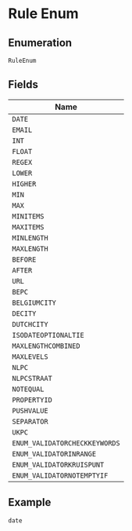 
# Rule Enum

## Enumeration

`RuleEnum`

## Fields

| Name |
|  --- |
| `DATE` |
| `EMAIL` |
| `INT` |
| `FLOAT` |
| `REGEX` |
| `LOWER` |
| `HIGHER` |
| `MIN` |
| `MAX` |
| `MINITEMS` |
| `MAXITEMS` |
| `MINLENGTH` |
| `MAXLENGTH` |
| `BEFORE` |
| `AFTER` |
| `URL` |
| `BEPC` |
| `BELGIUMCITY` |
| `DECITY` |
| `DUTCHCITY` |
| `ISODATEOPTIONALTIE` |
| `MAXLENGTHCOMBINED` |
| `MAXLEVELS` |
| `NLPC` |
| `NLPCSTRAAT` |
| `NOTEQUAL` |
| `PROPERTYID` |
| `PUSHVALUE` |
| `SEPARATOR` |
| `UKPC` |
| `ENUM_VALIDATORCHECKKEYWORDS` |
| `ENUM_VALIDATORINRANGE` |
| `ENUM_VALIDATORKRUISPUNT` |
| `ENUM_VALIDATORNOTEMPTYIF` |

## Example

```
date
```

